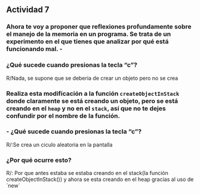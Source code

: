 ## Actividad 7

### Ahora te voy a proponer que reflexiones profundamente sobre el manejo de la memoria en un programa. Se trata de un experimento en el que tienes que analizar por qué está funcionando mal. - 

### ¿Qué sucede cuando presionas la tecla “c”? 
R/Nada, se supone que se deberia de crear un objeto pero no se crea

### Realiza esta modificación a la función `createObjectInStack` donde claramente se está creando un objeto, pero se está creando en el `heap` y no en el `stack`, así que no te dejes confundir por el nombre de la función.


### - ¿Qué sucede cuando presionas la tecla “c”?
R/:Se crea un ciculo aleatoria en la pantalla


### ¿Por qué ocurre esto?
R/: Por que antes estaba se estaba creando en el stack(la función createObjectInStack()) y ahora se esta creando en el heap gracias al uso de ´new´

